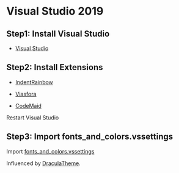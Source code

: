 # Visual Studio 2019

## Step1: Install Visual Studio

- [Visual Studio](https://visualstudio.microsoft.com/ja/vs/)

## Step2: Install Extensions

- [IndentRainbow](https://marketplace.visualstudio.com/items?itemName=chingucoding.IndentRainbow)

- [Viasfora](https://marketplace.visualstudio.com/items?itemName=TomasRestrepo.Viasfora)

- [CodeMaid](https://marketplace.visualstudio.com/items?itemName=SteveCadwallader.CodeMaid)

Restart Visual Studio

## Step3: Import fonts_and_colors.vssettings

Import [fonts_and_colors.vssettings](fonts_and_colors.vssettings)

Influenced by [DraculaTheme](https://draculatheme.com/visual-studio/).
